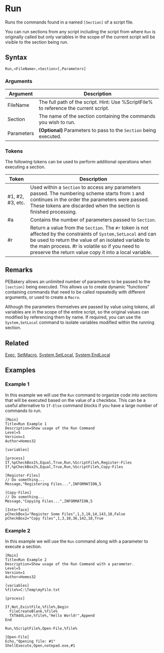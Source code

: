 # Run

Runs the commands found in a named `[Section]` of a script file.

You can run sections from any script including the script from where `Run` is originally called but only variables in the scope of the current script will be visible to the section being run.

## Syntax

```pebakery
Run,<FileName>,<Section>[,Parameters]
```

### Arguments

| Argument | Description |
| --- | --- |
| FileName | The full path of the script. Hint: Use %ScriptFile% to reference the current script. |
| Section | The name of the section containing the commands you wish to run. |
| Parameters | **(Optional)** Parameters to pass to the `Section` being executed. |

### Tokens

The following tokens can be used to perform additional operations when executing a section.

| Token | Description |
| --- | --- |
| #1, #2, #3, etc. | Used within a `Section` to access any parameters passed. The numbering scheme starts from `1` and continues in the order the parameters were passed. These tokens are discarded when the section is finished processing. |
| #a | Contains the number of parameters passed to `Section`. |
| #r | Return a value from the `Section`. The `#r` token is not affected by the constraints of `System,SetLocal` and can be used to return the value of an isolated variable to the main process. #r is volatile so if you need to preserve the return value copy it into a local variable. |

## Remarks

PEBakery allows an unlimited number of parameters to be passed to the `[section]` being executed. This allows us to create dynamic "functions" containing commands that need to be called repeatedly with different arguments, or used to create a `Macro`.

Although the parameters themselves are passed by value using tokens, all variables are in the scope of the entire script, so the original values can modified by referencing them by name. If required, you can use the `System,SetLocal` command to isolate variables modified within the running section.

## Related

[Exec](./Exec.md), [SetMacro](../15_Control/SetMacro.md), [System,SetLocal](../12_System/SetLocal.md), [System,EndLocal](../12_System/EndLocal.md)

## Examples

### Example 1

In this example we will use the `Run` command to organize code into sections that will be executed based on the value of a checkbox. This can be a useful alternative to `If-Else` command blocks if you have a large number of commands to run.

```pebakery
[Main]
Title=Run Example 1
Description=Show usage of the Run Command
Level=5
Version=1
Author=Homes32

[variables]

[process]
If,%pCheckBox1%,Equal,True,Run,%ScriptFile%,Register-Files
If,%pCheckBox2%,Equal,True,Run,%ScriptFile%,Copy-Files

[Register-Files]
// Do something...
Message,"Registering Files...",INFORMATION,5

[Copy-Files]
// Do something...
Message,"Copying Files...",INFORMATION,5

[Interface]
pCheckBox1="Register Some Files",1,3,10,14,143,18,False
pCheckBox2="Copy files",1,3,10,36,142,18,True
```

### Example 2

In this example we will use the `Run` command along with a parameter to execute a section.

```pebakery
[Main]
Title=Run Example 2
Description=Show usage of the Run Command with a parameter.
Level=5
Version=1
Author=Homes32

[variables]
%file%=C:\Temp\myFile.txt

[process]

If,Not,ExistFile,%file%,Begin
  FileCreateBlank,%file%
  TXTAddLine,%file%,"Hello World!",Append
End

Run,%ScriptFile%,Open-File,%file%

[Open-File]
Echo,"Opening file: #1"
ShellExecute,Open,notepad.exe,#1
```